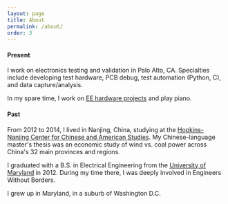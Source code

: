 ```yaml
---
layout: page
title: About
permalink: /about/
order: 3
---
```


#### Present

I work on electronics testing and validation in Palo Alto, CA. Specialties include developing test hardware, PCB debug, test automation (Python, C), and data capture/analysis.


In my spare time, I work on [EE hardware projects](https://bkeegs.github.io/projects/) and play piano.




#### Past

From 2012 to 2014, I lived in Nanjing, China, studying at the [Hopkins-Nanjing Center for Chinese and American Studies](https://www.sais-jhu.edu/graduate-studies/campuses/nanjing-china#about-hopkins-nanjing-center). My Chinese-language master's thesis was an economic study of wind vs. coal power across China's 32 main provinces and regions.


I graduated with a B.S. in Electrical Engineering from the [University of Maryland](http://www.umd.edu/) in 2012. During my time there, I was deeply involved in Engineers Without Borders.


I grew up in Maryland, in a suburb of Washington D.C.
